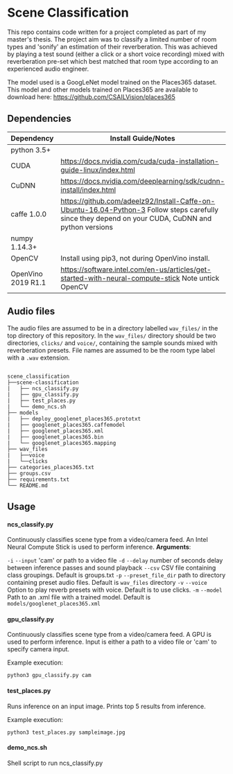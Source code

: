 # Scene Classification
This repo contains code written for a project completed as part of my master's thesis. The project aim was to classify a limited number of room types and 'sonify' an estimation of their reverberation. This was achieved by playing a test sound (either a click or a short voice recording) mixed with reverberation pre-set which best matched that room type according to an experienced audio engineer. 

The model used is a GoogLeNet model trained on the Places365 dataset. This model and other models trained on Places365 are available to download here: https://github.com/CSAILVision/places365

## Dependencies
Dependency | Install Guide/Notes
-----------|--------------
python 3.5+ |
CUDA | https://docs.nvidia.com/cuda/cuda-installation-guide-linux/index.html 
CuDNN | https://docs.nvidia.com/deeplearning/sdk/cudnn-install/index.html
caffe 1.0.0 | https://github.com/adeelz92/Install-Caffe-on-Ubuntu-16.04-Python-3 Follow steps carefully since they depend on your CUDA, CuDNN and python versions
numpy 1.14.3+ |
OpenCV | Install using pip3, not during OpenVino install.
OpenVino 2019 R1.1| https://software.intel.com/en-us/articles/get-started-with-neural-compute-stick Note untick OpenCV

## Audio files
The audio files are assumed to be in a directory labelled `wav_files/` in the top directory of this repository. In the `wav_files/` directory should be two directories, `clicks/` and `voice/`, containing the sample sounds mixed with reverberation presets. File names are assumed to be the room type label with a `.wav` extension. 

```

scene_classification
├──scene-classification
|   ├── ncs_classify.py
|   ├── gpu_classify.py
|   ├── test_places.py
|   └── demo_ncs.sh
├── models
|   ├── deploy_googlenet_places365.prototxt
|   ├── googlenet_places365.caffemodel
|   ├── googlenet_places365.xml
|   ├── googlenet_places365.bin
|   └── googlenet_places365.mapping
├── wav_files
|   ├──voice
|   └──clicks
├── categories_places365.txt
├── groups.csv
├── requirements.txt
└── README.md

```

## Usage

#### ncs_classify.py
Continuously classifies scene type from a video/camera feed. An Intel Neural Compute Stick is used to perform inference.
**Arguments**:

`-i` `--input` 'cam' or path to a video file
`-d` `--delay` number of seconds delay between inference passes and sound playback
`--csv` CSV file containing class groupings. Default is groups.txt
`-p` `--preset_file_dir` path to directory containing preset audio files. Default is `wav_files` directory
`-v` `--voice` Option to play reverb presets with voice. Default is to use clicks.
`-m` `--model` Path to an .xml file with a trained model. Default is `models/googlenet_places365.xml`

#### gpu_classify.py 
Continuously classifies scene type from a video/camera feed. A GPU is used to perform inference. Input is either a path to a video file or 'cam' to specify camera input.

Example execution:

`python3 gpu_classify.py cam`

#### test_places.py
Runs inference on an input image. Prints top 5 results from inference.

Example execution:

`python3 test_places.py sampleimage.jpg`

#### demo_ncs.sh
Shell script to run ncs_classify.py

